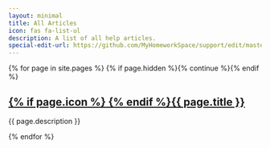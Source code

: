 ```yaml
---
layout: minimal
title: All Articles
icon: fas fa-list-ul
description: A list of all help articles.
special-edit-url: https://github.com/MyHomeworkSpace/support/edit/master/docs/index.md
---
```


{% for page in site.pages %}
  {% if page.hidden %}{% continue %}{% endif %}
  <h2><a href="{{ page.url }}">{% if page.icon %}<i class="fa-fw {{ page.icon }}"></i> {% endif %}{{ page.title }}</a></h2>
  <p>{{ page.description }}</p>
{% endfor %}
